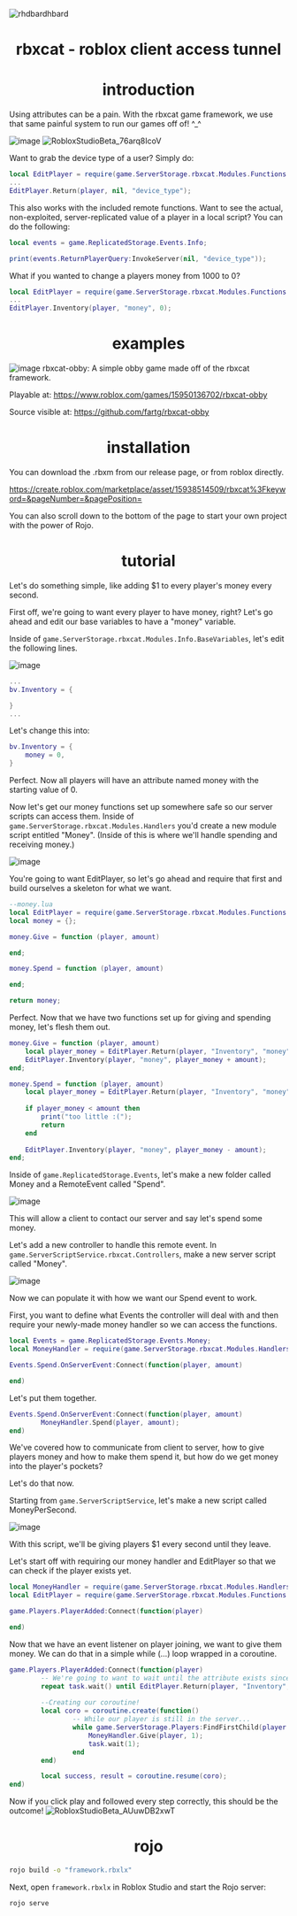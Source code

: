 
![rhdbardhbard](https://github.com/fartg/rbxcat/assets/70608092/fa5aeffd-5673-46ca-b6a9-f9d67f19add7)
<p align="center">
<h1 align="center">rbxcat - roblox client access tunnel</h1>
<h1 align="center">introduction</h1>
</p>
Using attributes can be a pain.
With the rbxcat game framework, we use that same painful system to run our games off of! ^_^

![image](https://github.com/fartg/rbxcat/assets/70608092/8716d690-3fa9-4869-b965-d3d85c7026b8)
![RobloxStudioBeta_76arq8IcoV](https://github.com/fartg/rbxcat/assets/70608092/7baba323-7810-4381-9247-0e54768001bf)

Want to grab the device type of a user? Simply do:
```lua
local EditPlayer = require(game.ServerStorage.rbxcat.Modules.Functions.EditPlayer);
...
EditPlayer.Return(player, nil, "device_type");
```


This also works with the included remote functions.
Want to see the actual, non-exploited, server-replicated value of a player in a local script? You can do the following:

```lua
local events = game.ReplicatedStorage.Events.Info;

print(events.ReturnPlayerQuery:InvokeServer(nil, "device_type"));
```
What if you wanted to change a players money from 1000 to 0?
```lua
local EditPlayer = require(game.ServerStorage.rbxcat.Modules.Functions.EditPlayer);
...
EditPlayer.Inventory(player, "money", 0);
```

<h1 align="center"> examples </h1>

![image](https://github.com/fartg/rbxcat/assets/70608092/52a13679-e2fb-4ece-84d2-2c55a5173416)
rbxcat-obby: A simple obby game made off of the rbxcat framework.

Playable at: https://www.roblox.com/games/15950136702/rbxcat-obby

Source visible at: https://github.com/fartg/rbxcat-obby


<h1 align="center"> installation </h1>

You can download the .rbxm from our release page, or from roblox directly.

https://create.roblox.com/marketplace/asset/15938514509/rbxcat%3Fkeyword=&pageNumber=&pagePosition=

You can also scroll down to the bottom of the page to start your own project with the power of Rojo.

<h1 align="center"> tutorial </h1>
Let's do something simple, like adding $1 to every player's money every second.

First off, we're going to want every player to have money, right? Let's go ahead and edit our base variables to have a "money" variable.

Inside of `game.ServerStorage.rbxcat.Modules.Info.BaseVariables`, let's edit the following lines. 

![image](https://github.com/fartg/rbxcat/assets/70608092/04429a61-db98-4e36-bdac-7e393365c77e)

```lua
...
bv.Inventory = {

}
...
```

Let's change this into:
```lua
bv.Inventory = {
	money = 0,
}
```

Perfect. Now all players will have an attribute named money with the starting value of 0.


Now let's get our money functions set up somewhere safe so our server scripts can access them.
Inside of `game.ServerStorage.rbxcat.Modules.Handlers` you'd create a new module script entitled "Money".
(Inside of this is where we'll handle spending and receiving money.)

![image](https://github.com/fartg/rbxcat/assets/70608092/0dbd034c-1bef-4a4f-aa6c-a3bfb7c024a4)  


You're going to want EditPlayer, so let's go ahead and require that first and build ourselves a skeleton for what we want.

```lua
--money.lua
local EditPlayer = require(game.ServerStorage.rbxcat.Modules.Functions.EditPlayer);
local money = {};

money.Give = function (player, amount)

end;

money.Spend = function (player, amount)

end;

return money;
```

Perfect. Now that we have two functions set up for giving and spending money, let's flesh them out.

```lua
money.Give = function (player, amount)
	local player_money = EditPlayer.Return(player, "Inventory", "money");
	EditPlayer.Inventory(player, "money", player_money + amount);
end;

money.Spend = function (player, amount)
	local player_money = EditPlayer.Return(player, "Inventory", "money");
	
	if player_money < amount then
		print("too little :(");
		return
	end
	
	EditPlayer.Inventory(player, "money", player_money - amount);
end;
```

Inside of `game.ReplicatedStorage.Events`, let's make a new folder called Money and a RemoteEvent called "Spend".

![image](https://github.com/fartg/rbxcat/assets/70608092/ebc4de3e-90a4-4687-a5a4-7c05539ac0a3)

This will allow a client to contact our server and say let's spend some money.

Let's add a new controller to handle this remote event.
In `game.ServerScriptService.rbxcat.Controllers`, make a new server script called "Money".

![image](https://github.com/fartg/rbxcat/assets/70608092/09c9b769-ddd9-4ee2-87fb-16fd9856d2ff)

Now we can populate it with how we want our Spend event to work.

First, you want to define what Events the controller will deal with and then require your newly-made money handler so we can access the functions.
```lua
local Events = game.ReplicatedStorage.Events.Money;
local MoneyHandler = require(game.ServerStorage.rbxcat.Modules.Handlers.Money);

Events.Spend.OnServerEvent:Connect(function(player, amount)

end)
```
Let's put them together.
```lua
Events.Spend.OnServerEvent:Connect(function(player, amount)
		MoneyHandler.Spend(player, amount);
end)
```
We've covered how to communicate from client to server, how to give players money and how to make them spend it, but how do we get money into the player's pockets?

Let's do that now.

Starting from `game.ServerScriptService`, let's make a new script called MoneyPerSecond.

![image](https://github.com/fartg/rbxcat/assets/70608092/82422996-58df-4f57-97cc-82fdcd5f8450)

With this script, we'll be giving players $1 every second until they leave.

Let's start off with requiring our money handler and EditPlayer so that we can check if the player exists yet.
```lua
local MoneyHandler = require(game.ServerStorage.rbxcat.Modules.Handlers.Money);
local EditPlayer = require(game.ServerStorage.rbxcat.Modules.Functions.EditPlayer);

game.Players.PlayerAdded:Connect(function(player)

end)
```

Now that we have an event listener on player joining, we want to give them money. We can do that in a simple while (...) loop wrapped in a coroutine.

```lua
game.Players.PlayerAdded:Connect(function(player)
		-- We're going to want to wait until the attribute exists since roblox doesn't suport promises
		repeat task.wait() until EditPlayer.Return(player, "Inventory", "money") ~= nil
		
		--Creating our coroutine!
		local coro = coroutine.create(function()
				-- While our player is still in the server...
				while game.ServerStorage.Players:FindFirstChild(player.UserId) ~= nil do
					MoneyHandler.Give(player, 1);
					task.wait(1);
				end
		end)

		local success, result = coroutine.resume(coro);
end)
```
Now if you click play and followed every step correctly, this should be the outcome!
![RobloxStudioBeta_AUuwDB2xwT](https://github.com/fartg/rbxcat/assets/70608092/fdfd3d15-e840-4b5e-9553-4f9dfe7fc81f)

<h1 align="center"> rojo </h1>

```bash
rojo build -o "framework.rbxlx"
```

Next, open `framework.rbxlx` in Roblox Studio and start the Rojo server:

```bash
rojo serve
```
